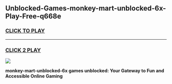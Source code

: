 
## Unblocked-Games-monkey-mart-unblocked-6x-Play-Free-q668e
<h3>
<a href="https://premium76.site?title=monkey-mart-unblocked-6x&ref=12A">CLICK TO PLAY</a></h3>
<hr>

<h3>
<a href="https://premium76.site?title=monkey-mart-unblocked-6x&ref=12A">CLICK 2 PLAY</a>
  
</h3>

<a href="https://premium76.site?title=monkey-mart-unblocked-6x&ref=12A"><img src="https://clearcache.store/games.png"></a>


**monkey-mart-unblocked-6x games unblocked: Your Gateway to Fun and Accessible Online Gaming**
